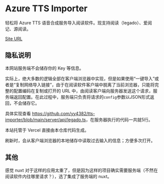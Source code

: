# Azure TTS Importer

轻松将 Azure TTS 语音合成服务导入阅读软件。现支持阅读（legado）、爱阅记、源阅读。

[Site URL](https://tts-importer.yfi.moe)

## 隐私说明

本网站服务端不会储存你的 Key 等信息。

实际上，绝大多数的逻辑全部在客户端浏览器中实现，但是如果使用“一键导入”或者是“复制网络导入链接”，由于在阅读软件客户端中脱离了当前浏览器，只能将完整的配置编码在复制或打开的 URL 中，由阅读客户端向服务器发送这个请求，服务端返回配置。在此过程中，服务端只负责将请求的`config`参数以JSON形式返回，不会储存它。

具体实现查看 <https://github.com/yy4382/tts-importer/blob/main/server/api/legado.ts>，在服务器执行的代码一共就5行。

本站托管于 Vercel 直接由本仓库代码生成。

刷新时，会从客户端浏览器的本地储存中读取过去输入的信息；方便多次打开。

## 其他

感觉 nuxt 对于这样的应用太重了，但是因为这样的项目确实需要服务端（不然在阅读软件内往哪里请求？），选了集成了服务端的 nuxt。
